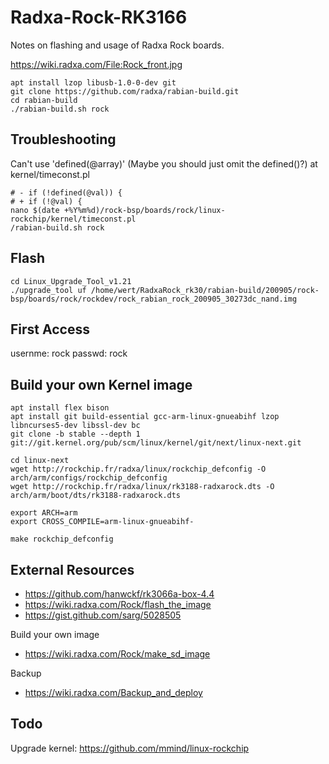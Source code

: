 # Radxa-Rock-RK3166
Notes on flashing and usage of Radxa Rock boards.

https://wiki.radxa.com/File:Rock_front.jpg

````
apt install lzop libusb-1.0-0-dev git
git clone https://github.com/radxa/rabian-build.git
cd rabian-build
./rabian-build.sh rock
````

Troubleshooting
---------------

Can't use 'defined(@array)' (Maybe you should just omit the defined()?) at kernel/timeconst.pl
````
# -	if (!defined(@val)) {
# +	if (!@val) {
nano $(date +%Y%m%d)/rock-bsp/boards/rock/linux-rockchip/kernel/timeconst.pl
/rabian-build.sh rock
````
Flash
-----

````
cd Linux_Upgrade_Tool_v1.21
./upgrade_tool uf /home/wert/RadxaRock_rk30/rabian-build/200905/rock-bsp/boards/rock/rockdev/rock_rabian_rock_200905_30273dc_nand.img
````


First Access
------------

usernme: rock
passwd: rock

Build your own Kernel image
---------------------------

````
apt install flex bison
apt install git build-essential gcc-arm-linux-gnueabihf lzop libncurses5-dev libssl-dev bc
git clone -b stable --depth 1 git://git.kernel.org/pub/scm/linux/kernel/git/next/linux-next.git

cd linux-next
wget http://rockchip.fr/radxa/linux/rockchip_defconfig -O arch/arm/configs/rockchip_defconfig
wget http://rockchip.fr/radxa/linux/rk3188-radxarock.dts -O arch/arm/boot/dts/rk3188-radxarock.dts

export ARCH=arm
export CROSS_COMPILE=arm-linux-gnueabihf-

make rockchip_defconfig

````


External Resources
------------------

- https://github.com/hanwckf/rk3066a-box-4.4
- https://wiki.radxa.com/Rock/flash_the_image
- https://gist.github.com/sarg/5028505

Build your own image
- https://wiki.radxa.com/Rock/make_sd_image

Backup
- https://wiki.radxa.com/Backup_and_deploy

Todo
----

Upgrade kernel: https://github.com/mmind/linux-rockchip
